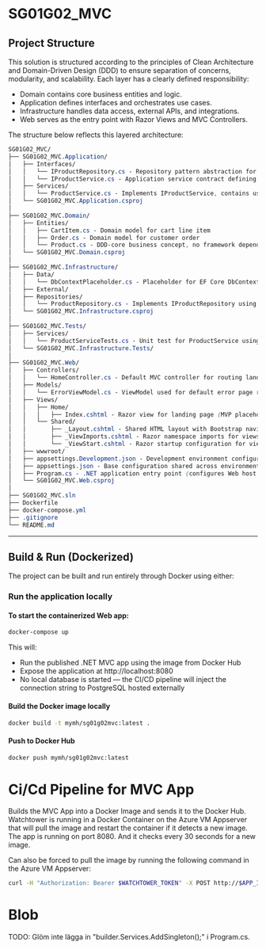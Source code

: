 # SG01G02_MVC

## Project Structure
This solution is structured according to the principles of Clean Architecture and Domain-Driven Design (DDD) to ensure separation of concerns, modularity, and scalability. Each layer has a clearly defined responsibility:  
- Domain contains core business entities and logic.
- Application defines interfaces and orchestrates use cases.
- Infrastructure handles data access, external APIs, and integrations.
- Web serves as the entry point with Razor Views and MVC Controllers.
  
The structure below reflects this layered architecture:
  
```css
SG01G02_MVC/
├── SG01G02_MVC.Application/
│   ├── Interfaces/
│   │   └── IProductRepository.cs - Repository pattern abstraction for fetching products (Infrastructure will implement)
│   │   └── IProductService.cs - Application service contract defining product-related use cases (used by Web layer)
│   ├── Services/
│   │   └── ProductService.cs - Implements IProductService, contains use case logic, delegates to IProductRepository
│   └── SG01G02_MVC.Application.csproj
│
├── SG01G02_MVC.Domain/
│   ├── Entities/
│   │   ├── CartItem.cs - Domain model for cart line item
│   │   ├── Order.cs - Domain model for customer order
│   │   └── Product.cs - DDD-core business concept, no framework dependency (EF) or DTO logic, only definition
│   └── SG01G02_MVC.Domain.csproj
│
├── SG01G02_MVC.Infrastructure/
│   ├── Data/
│   │   └── DbContextPlaceholder.cs - Placeholder for EF Core DbContext (will manage DB access in Infrastructure)
│   ├── External/
│   ├── Repositories/
│   │   └── ProductRepository.cs - Implements IProductRepository using EF Core or mock data (depending on environment)
│   └── SG01G02_MVC.Infrastructure.csproj
│
├── SG01G02_MVC.Tests/
│   ├── Services/
│   │   └── ProductServiceTests.cs - Unit test for ProductService using stubbed dependencies (TDD-driven)
│   └── SG01G02_MVC.Infrastructure.Tests/
│
├── SG01G02_MVC.Web/
│   ├── Controllers/
│   │   └── HomeController.cs - Default MVC controller for routing landing page and basic views
│   ├── Models/
│   │   └── ErrorViewModel.cs - ViewModel used for default error page rendering
│   ├── Views/
│   │   ├── Home/
│   │   │   ├── Index.cshtml - Razor view for landing page (MVP placeholder)
│   │   └── Shared/
│   │       ├── _Layout.cshtml - Shared HTML layout with Bootstrap navigation and structure
│   │       ├── _ViewImports.cshtml - Razor namespace imports for views
│   │       └── _ViewStart.cshtml - Razor startup configuration for view rendering
│   ├── wwwroot/
│   ├── appsettings.Development.json - Development environment configuration
│   ├── appsettings.json - Base configuration shared across environments
│   ├── Program.cs - .NET application entry point (configures Web host and services)
│   └── SG01G02_MVC.Web.csproj
│
├── SG01G02_MVC.sln
├── Dockerfile
├── docker-compose.yml
├── .gitignore
└── README.md
```

---

## Build & Run (Dockerized)

The project can be built and run entirely through Docker using either:

### Run the application locally

#### To start the containerized Web app:  
```bash
docker-compose up
```
This will:  
- Run the published .NET MVC app using the image from Docker Hub
- Expose the application at http://localhost:8080
- No local database is started — the CI/CD pipeline will inject the connection string to PostgreSQL hosted externally
  
#### Build the Docker image locally  
```bash
docker build -t mymh/sg01g02mvc:latest .
```
#### Push to Docker Hub  
```bash
docker push mymh/sg01g02mvc:latest
```

# Ci/Cd Pipeline for MVC App
Builds the MVC App into a Docker Image and sends it to the Docker Hub. Watchtower is running in a Docker Container on the Azure VM Appserver that will pull the image and restart the container if it detects a new image. The app is running on port 8080. And it checks every 30 seconds for a new image. 

Can also be forced to pull the image by running the following command in the Azure VM Appserver:
```bash
curl -H "Authorization: Bearer $WATCHTOWER_TOKEN" -X POST http://$APP_IP:8080/v1/update
```

# Blob
TODO: Glöm inte lägga in "builder.Services.AddSingleton<BlobStorageService>();" i Program.cs.